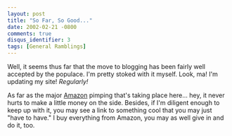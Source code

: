 ```yaml
---
layout: post
title: "So Far, So Good..."
date: 2002-02-21 -0800
comments: true
disqus_identifier: 3
tags: [General Ramblings]
---
```

Well, it seems thus far that the move to blogging has been fairly well
accepted by the populace. I'm pretty stoked with it myself. Look, ma!
I'm updating my site! *Regularly!*
 
 As far as the major [Amazon](http://www.amazon.com/) pimping that's
taking place here... hey, it never hurts to make a little money on the
side. Besides, if I'm diligent enough to keep up with it, you may see a
link to something cool that you may just "have to have." I buy
everything from Amazon, you may as well give in and do it, too.
